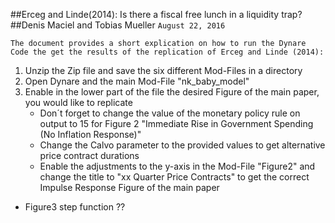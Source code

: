 ##Erceg and Linde(2014): Is there a fiscal free lunch in a liquidity trap?
##Denis Maciel and Tobias Mueller
````August 22, 2016````

````
The document provides a short explication on how to run the Dynare Code the get the results of the replication of Erceg and Linde (2014):
````

1. Unzip the Zip file and save the six different Mod-Files in a directory
2. Open Dynare and the main Mod-File "nk_baby_model"
3. Enable in the lower part of the file the desired Figure of the main paper, you would like to replicate
    - Don´t forget to change the value of the monetary policy rule on output to 15 for Figure 2 "Immediate Rise in Government Spending (No Inflation Response)"
    - Change the Calvo parameter to the provided values to get alternative price contract durations
    - Enable the adjustments to the y-axis in the Mod-File "Figure2" and change the title to "xx Quarter Price Contracts" to get the correct Impulse Response Figure of the main paper

- Figure3 step function ??
